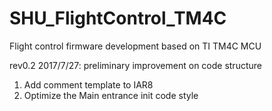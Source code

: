 # SHU_FlightControl_TM4C
Flight control firmware development based on TI TM4C MCU

rev0.2 2017/7/27:
preliminary improvement on code structure
1. Add comment template to IAR8
2. Optimize the Main entrance init code style